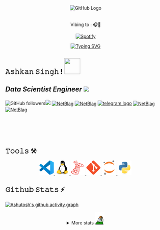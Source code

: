 <div align="center">
<img src="https://github.com/raghavk16/raghavk16/blob/master/octo.gif" alt="GitHub Logo" width="150" height="150" />
</div>
<div align="center" width="50">
<br><br> Vibing to : 🎧🦖  </strong></p>

[![Spotify](https://readme-spotify-8eum3vngy-kaisunoo.vercel.app/api/spotify?background_color=0d1117&border_color=0d1117)](https://open.spotify.com/user/31nm7di7h6hyikwyoo4rdhrhjdtq?si=489a4cccddeb40f2)

[![Typing SVG](https://readme-typing-svg.demolab.com?font=Fira+Code&size=22&duration=3000&pause=3000&color=3588FF&center=true&random=false&width=500&separator=%3C&lines=%F0%9D%99%B7%F0%9D%9A%8E%F0%9D%9A%95%F0%9D%9A%95%F0%9D%9A%98%2C+%F0%9D%99%B8%F0%9D%9A%96+%F0%9D%99%B0%F0%9D%9A%9C%F0%9D%9A%91%F0%9D%9A%94%F0%9D%9A%8A%F0%9D%9A%97+;%3C%F0%9D%99%B3%F0%9D%9A%8A%F0%9D%9A%9D%F0%9D%9A%8A+%F0%9D%9A%82%F0%9D%9A%8C%F0%9D%9A%92%F0%9D%9A%8E%F0%9D%9A%97%F0%9D%9A%9D%F0%9D%9A%92%F0%9D%9A%9C%F0%9D%9A%9D+%F0%9D%99%B4%F0%9D%9A%97%F0%9D%9A%90%F0%9D%9A%92%F0%9D%9A%97%F0%9D%9A%8E%F0%9D%9A%8E%F0%9D%9A%9B+;%3C%F0%9D%99%BB%F0%9D%9A%98%F0%9D%9A%9F%F0%9D%9A%8E%F0%9D%9A%9C+%F0%9D%99%BE%F0%9D%9A%99%F0%9D%9A%8E%F0%9D%9A%97+%F0%9D%9A%82%F0%9D%9A%98%F0%9D%9A%9E%F0%9D%9A%9B%F0%9D%9A%8C%F0%9D%9A%8E+%E2%9D%A4%EF%B8%8F+;%3C%F0%9D%99%B5%F0%9D%9A%98%F0%9D%9A%9B+%F0%9D%9A%8A+%F0%9D%99%BD%F0%9D%9A%98%F0%9D%9A%9F%F0%9D%9A%92%F0%9D%9A%8C%F0%9D%9A%8E+%F0%9D%99%B6%F0%9D%9A%98%F0%9D%9A%9D+%F0%9D%9A%8A+%F0%9D%99%BB%F0%9D%9A%98%F0%9D%9A%9D+%F0%9D%9A%83%F0%9D%9A%98+%F0%9D%99%BB%F0%9D%9A%8E%F0%9D%9A%8A%F0%9D%9A%9B%F0%9D%9A%97+;)
](https://github.com/netblag)

</div>


<h2> 𝙰𝚜𝚑𝚔𝚊𝚗 𝚂𝚒𝚗𝚐𝚑 ! <img src="https://media.giphy.com/media/12oufCB0MyZ1Go/giphy.gif"width="50" height="50"></h2>

<!-- 
# Themed Icons


<p align="center"> 
  <a href="https://skillicons.dev">
    <img src="https://skillicons.dev/icons?i=deno,devto,ubuntu,git,pytorch,tensorflow,kubernetes,docker,py,pytorch,anaconda,debian&theme=dark&perline=7" />
  </a>
</p>
 -->



<h2> <p><em> Data Scientist Engineer <img src="https://media.giphy.com/media/WUlplcMpOCEmTGBtBW/giphy.gif" width="50"></h2> 
</em></p>

![GitHub followers](https://img.shields.io/github/followers/netblag?label=Follow&style=social)![](https://visitor-badge.glitch.me/badge?page_id=netblag.netblag)
<a href="https://www.linkedin.com/in/netblag" target="blank"><img align="center" src="https://raw.githubusercontent.com/rahuldkjain/github-profile-readme-generator/master/src/images/icons/Social/linked-in-alt.svg" alt="NetBlag" height="30" width="40" /></a>
<a href="https://twitter.com/intent/follow?screen_name=netblag" target="blank"><img align="center" src="https://raw.githubusercontent.com/rahuldkjain/github-profile-readme-generator/master/src/images/icons/Social/twitter.svg" alt="NetBlag" height="30" width="40" /></a>
<a href="https://t.me/netblag" target="_blank">
<img src="https://raw.githubusercontent.com/maurodesouza/profile-readme-generator/master/src/assets/icons/social/telegram/default.svg" width="30" height="40" alt="telegram logo"  /></a>
<a href="https://instagram.com/netblag" target="blank"><img align="center" src="https://raw.githubusercontent.com/rahuldkjain/github-profile-readme-generator/master/src/images/icons/Social/instagram.svg" alt="NetBlag" height="30" width="40" /></a>
<a href="https://stackoverflow.com/users/25325283/netblag" target="blank"><img align="center" src="https://raw.githubusercontent.com/rahuldkjain/github-profile-readme-generator/master/src/images/icons/Social/stack-overflow.svg" alt="NetBlag" height="30" width="40" /></a>



<br/><br/>

<br/>

<h2 align="left"> 𝚃𝚘𝚘𝚕𝚜 ⚒️</h2>

<p align="center"> 
<a href="https://code.visualstudio.com/" target="_blank" rel="noreferrer"> <img src="https://raw.githubusercontent.com/devicons/devicon/master/icons/vscode/vscode-original.svg" alt="vscode" width="45" height="45"/> </a>  
<a href="https://www.linux.org/" target="_blank" rel="noreferrer"> <img src="https://raw.githubusercontent.com/devicons/devicon/master/icons/linux/linux-original.svg" alt="linux" width="45" height="45"/> </a>
<a href="https://www.microsoft.com/en-us/sql-server" target="_blank" rel="noreferrer"> <img src="https://raw.githubusercontent.com/devicons/devicon/master/icons/microsoftsqlserver/microsoftsqlserver-plain.svg" alt="mssql" width="45" height="45"/> </a>
<a href="https://git-scm.com/" target="_blank" rel="noreferrer"> <img src="https://raw.githubusercontent.com/devicons/devicon/master/icons/git/git-plain.svg" alt="git" width="45" height="45"/> </a>
<a href="https://jupyter.org/" target="_blank" rel="noreferrer"> <img src="https://raw.githubusercontent.com/devicons/devicon/master/icons/jupyter/jupyter-original.svg" alt="jupyter" width="45" height="45"/> </a>
<a href="https://www.python.org" target="_blank" rel="noreferrer"> <img src="https://raw.githubusercontent.com/devicons/devicon/master/icons/python/python-original.svg" alt="python" width="45" height="45"/> </a>

<!-- 
<p>
### - Tools/Interests 🔗
<p align="center">
<a href=""><img title="Linux" alt="linux" width="35px" src="https://cdn.jsdelivr.net/gh/devicons/devicon/icons/linux/linux-original.svg" />
<a href="#"><img src="https://raw.githubusercontent.com/PROxZIMA/PROxZIMA/master/src/tools/git.svg" alt="Git"></a> &nbsp;&nbsp;
<a href="#"><img src="https://raw.githubusercontent.com/PROxZIMA/PROxZIMA/master/src/tools/python.svg" alt="Python"></a> &nbsp;&nbsp;
<a href="#"><img src="https://raw.githubusercontent.com/PROxZIMA/PROxZIMA/master/src/tools/numpy.svg" alt="Numpy"></a> &nbsp;&nbsp;
<a href="#"><img src="https://raw.githubusercontent.com/PROxZIMA/PROxZIMA/master/src/tools/pandas.svg" alt="Pandas"></a> &nbsp;&nbsp;
<a href="#"><img src="https://raw.githubusercontent.com/PROxZIMA/PROxZIMA/master/src/tools/jupyter.svg" alt="Jupyter"></a> &nbsp;&nbsp;
<a href="https://www.microsoft.com/en-us/sql-server" target="_blank" rel="noreferrer"> <img src="https://raw.githubusercontent.com/devicons/devicon/master/icons/microsoftsqlserver/microsoftsqlserver-plain.svg" alt="mssql" width="40" height="40"/> </a>
<a href="#"><img src="https://raw.githubusercontent.com/PROxZIMA/PROxZIMA/master/src/tools/vscode.svg" alt="VS Codium"></a> &nbsp;&nbsp;
</p>
-->


<h2 align="left"> 𝙶𝚒𝚝𝚑𝚞𝚋 𝚂𝚝𝚊𝚝𝚜 ⚡</h2>

[![Ashutosh's github activity graph](https://github-readme-activity-graph.vercel.app/graph?username=netblag&theme=redical)](https://github.com/netblag)

<div align="center" width="50">
<details>
  
  <summary>More stats <img src="https://raw.githubusercontent.com/ItsAnunesS/ItsAnunesS/master/src/img/parrots/flags/indiaparrot.gif" width="30" height="40"/>
  </summary>

  
![](http://github-profile-summary-cards.vercel.app/api/cards/profile-details?username=netblag&theme=radical)
![](http://github-profile-summary-cards.vercel.app/api/cards/stats?username=netblag&theme=radical)
![](http://github-profile-summary-cards.vercel.app/api/cards/productive-time?username=netblag&theme=radical&utcOffset=8)
  
<details>
  
<hr></hr>

<img height="120" alt="Thanks for visiting me" width="100%" src="https://raw.githubusercontent.com/BrunnerLivio/brunnerlivio/master/images/marquee.svg" />
<p align="center">

<p align="center">
  <img src="https://capsule-render.vercel.app/api?type=waving&color=gradient&height=60&section=footer&width=100"/>
</p>
